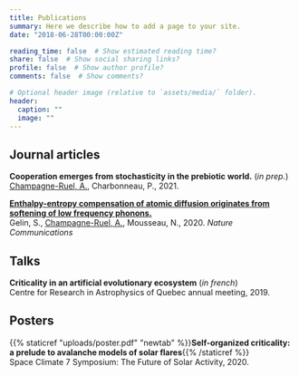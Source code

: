 ```yaml
---
title: Publications
summary: Here we describe how to add a page to your site.
date: "2018-06-28T00:00:00Z"

reading_time: false  # Show estimated reading time?
share: false  # Show social sharing links?
profile: false  # Show author profile?
comments: false  # Show comments?

# Optional header image (relative to `assets/media/` folder).
header:
  caption: ""
  image: ""
---
```


## Journal articles

**Cooperation emerges from stochasticity in the prebiotic world.** (*in prep.*)<br>
<ins>Champagne-Ruel, A.</ins>, Charbonneau, P., 2021. <br>

<a href = https://doi.org/10.1038/s41467-020-17812-2>**Enthalpy-entropy compensation of atomic diffusion originates from softening of low frequency phonons.**</a><br>
Gelin, S., <ins>Champagne-Ruel, A.</ins>, Mousseau, N., 2020. 
*Nature Communications*

## Talks

**Criticality in an artificial evolutionary ecosystem** (*in french*)<br>
Centre for Research in Astrophysics of Quebec annual meeting, 2019.

## Posters

{{% staticref "uploads/poster.pdf" "newtab" %}}**Self-organized criticality: a prelude to avalanche models of solar flares**{{% /staticref %}}<br>
Space Climate 7 Symposium: The Future of Solar Activity, 2020.

